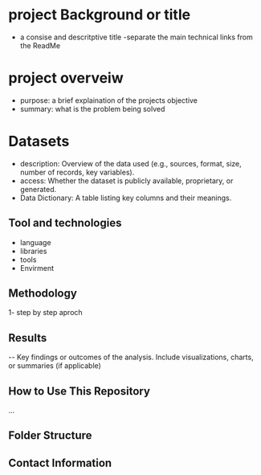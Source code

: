 # project Background or title 
- a consise and descritptive title 
-separate the main technical links from the ReadMe

# project overveiw
- purpose: a brief explaination of the projects objective
- summary: what is the problem being solved

# Datasets
- description: Overview of the data used (e.g., sources, format, size, number of records, key variables).
- access: Whether the dataset is publicly available, proprietary, or generated.
- Data Dictionary: A table listing key columns and their meanings.

## Tool and technologies
- language
- libraries
- tools
- Envirment
## Methodology
1- step by step aproch

## Results
-- Key findings or outcomes of the analysis.
Include visualizations, charts, or summaries (if applicable)

##  How to Use This Repository
...

## Folder Structure

## Contact Information


